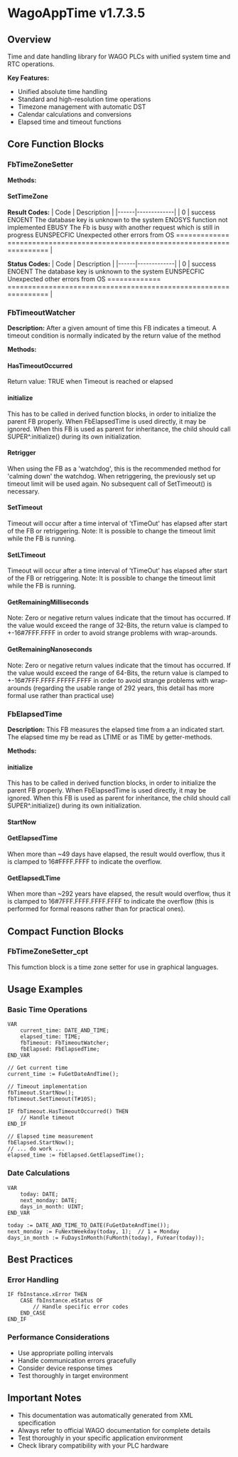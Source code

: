 # WagoAppTime v1.7.3.5

## Overview
Time and date handling library for WAGO PLCs with unified system time and RTC operations.

**Key Features:**
- Unified absolute time handling
- Standard and high-resolution time operations
- Timezone management with automatic DST
- Calendar calculations and conversions
- Elapsed time and timeout functions

## Core Function Blocks

### FbTimeZoneSetter
**Methods:**

#### SetTimeZone
**Result Codes:**
| Code | Description |
|------|-------------|
| 0 | success ENOENT The database key is unknown to the system ENOSYS function not implemented EBUSY The Fb is busy with another request which is still in progress EUNSPECFIC Unexpected other errors from OS ============= ================================================================ |

**Status Codes:**
| Code | Description |
|------|-------------|
| 0 | success ENOENT The database key is unknown to the system EUNSPECFIC Unexpected other errors from OS ============= ================================================================ |

### FbTimeoutWatcher
**Description:**
After a given amount of time this FB indicates a timeout. A timeout condition is normally indicated by the return value of the method

**Methods:**

#### HasTimeoutOccurred
Return value: TRUE when Timeout is reached or elapsed

#### initialize
This has to be called in derived function blocks, in order to initialize the parent FB properly. When FbElapsedTime is used directly, it may be ignored. When this FB is used as parent for inheritance, the child should call SUPER^.initialize() during its own initialization.

#### Retrigger
When using the FB as a 'watchdog', this is the recommended method for 'calming down' the watchdog. When retriggering, the previously set up timeout limit will be used again. No subsequent call of SetTimeout() is necessary.

#### SetTimeout
Timeout will occur after a time interval of 'tTimeOut' has elapsed after start of the FB or retriggering. Note: It is possible to change the timeout limit while the FB is running.

#### SetLTimeout
Timeout will occur after a time interval of 'tTimeOut' has elapsed after start of the FB or retriggering. Note: It is possible to change the timeout limit while the FB is running.

#### GetRemainingMilliseconds
Note: Zero or negative return values indicate that the timout has occurred. If the value would exceed the range of 32-Bits, the return value is clamped to +-16#7FFF.FFFF in order to avoid strange problems with wrap-arounds.

#### GetRemainingNanoseconds
Note: Zero or negative return values indicate that the timout has occurred. If the value would exceed the range of 64-Bits, the return value is clamped to +-16#7FFF.FFFF.FFFFF.FFFF in order to avoid strange problems with wrap-arounds (regarding the usable range of 292 years, this detail has more formal use rather than practical use)

### FbElapsedTime
**Description:**
This FB measures the elapsed time from a an indicated start. The elapsed time my be read as LTIME or as TIME by getter-methods.

**Methods:**

#### initialize
This has to be called in derived function blocks, in order to initialize the parent FB properly. When FbElapsedTime is used directly, it may be ignored. When this FB is used as parent for inheritance, the child should call SUPER^.initialize() during its own initialization.

#### StartNow
#### GetElapsedTime
When more than ~49 days have elapsed, the result would overflow, thus it is clamped to 16#FFFF.FFFF to indicate the overflow.

#### GetElapsedLTime
When more than ~292 years have elapsed, the result would overflow, thus it is clamped to 16#7FFF.FFFF.FFFF.FFFF to indicate the overflow (this is performed for formal reasons rather than for practical ones).

## Compact Function Blocks

### FbTimeZoneSetter_cpt
This fumction block is a time zone setter for use in graphical languages.

## Usage Examples

### Basic Time Operations
```iec
VAR
    current_time: DATE_AND_TIME;
    elapsed_time: TIME;
    fbTimeout: FbTimeoutWatcher;
    fbElapsed: FbElapsedTime;
END_VAR

// Get current time
current_time := FuGetDateAndTime();

// Timeout implementation
fbTimeout.StartNow();
fbTimeout.SetTimeout(T#10S);

IF fbTimeout.HasTimeoutOccurred() THEN
    // Handle timeout
END_IF

// Elapsed time measurement
fbElapsed.StartNow();
// ... do work ...
elapsed_time := fbElapsed.GetElapsedTime();
```

### Date Calculations
```iec
VAR
    today: DATE;
    next_monday: DATE;
    days_in_month: UINT;
END_VAR

today := DATE_AND_TIME_TO_DATE(FuGetDateAndTime());
next_monday := FuNextWeekday(today, 1);  // 1 = Monday
days_in_month := FuDaysInMonth(FuMonth(today), FuYear(today));
```

## Best Practices

### Error Handling
```iec
IF fbInstance.xError THEN
    CASE fbInstance.eStatus OF
        // Handle specific error codes
    END_CASE
END_IF
```

### Performance Considerations
- Use appropriate polling intervals
- Handle communication errors gracefully
- Consider device response times
- Test thoroughly in target environment

## Important Notes

- This documentation was automatically generated from XML specification
- Always refer to official WAGO documentation for complete details
- Test thoroughly in your specific application environment
- Check library compatibility with your PLC hardware

